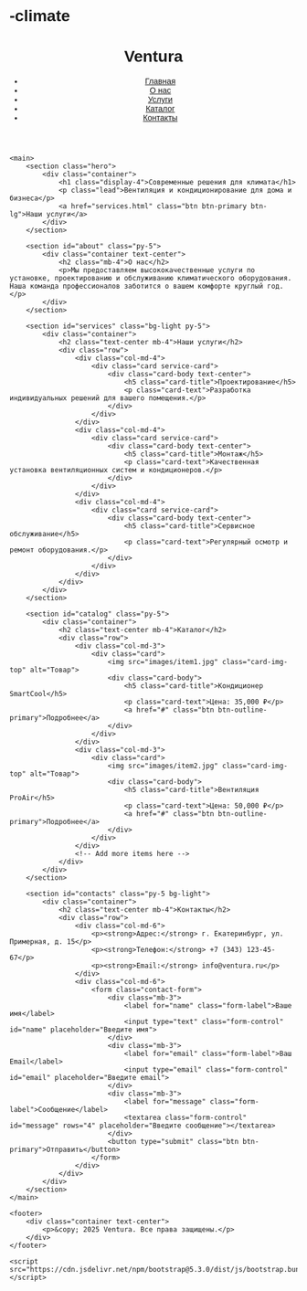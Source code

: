 # -climate
<!DOCTYPE html>
<html lang="ru">
<head>
    <meta charset="UTF-8">
    <meta name="viewport" content="width=device-width, initial-scale=1.0">
    <meta name="description" content="Современные системы вентиляции и кондиционирования для вашего комфорта.">
    <title>Ventura | Вентиляция и Кондиционирование</title>
    <link rel="stylesheet" href="styles.css">
    <link href="https://cdn.jsdelivr.net/npm/bootstrap@5.3.0/dist/css/bootstrap.min.css" rel="stylesheet">
    <style>
        body {
            font-family: Arial, sans-serif;
        }
        .hero {
            background: url('images/hero-bg.jpg') no-repeat center center/cover;
            color: white;
            text-align: center;
            padding: 100px 20px;
        }
        .service-card {
            transition: transform 0.3s ease, box-shadow 0.3s ease;
        }
        .service-card:hover {
            transform: translateY(-10px);
            box-shadow: 0 10px 15px rgba(0, 0, 0, 0.2);
        }
        footer {
            background-color: #222;
            color: white;
            padding: 20px 0;
        }
        .contact-form {
            background: #f9f9f9;
            padding: 20px;
            border-radius: 5px;
        }
    </style>
</head>
<body>
    <header class="bg-dark text-light py-3">
        <div class="container d-flex justify-content-between align-items-center">
            <h1 class="h3">Ventura</h1>
            <nav>
                <ul class="nav">
                    <li class="nav-item"><a href="index.html" class="nav-link text-light">Главная</a></li>
                    <li class="nav-item"><a href="about.html" class="nav-link text-light">О нас</a></li>
                    <li class="nav-item"><a href="services.html" class="nav-link text-light">Услуги</a></li>
                    <li class="nav-item"><a href="catalog.html" class="nav-link text-light">Каталог</a></li>
                    <li class="nav-item"><a href="contacts.html" class="nav-link text-light">Контакты</a></li>
                </ul>
            </nav>
        </div>
    </header>

    <main>
        <section class="hero">
            <div class="container">
                <h1 class="display-4">Современные решения для климата</h1>
                <p class="lead">Вентиляция и кондиционирование для дома и бизнеса</p>
                <a href="services.html" class="btn btn-primary btn-lg">Наши услуги</a>
            </div>
        </section>

        <section id="about" class="py-5">
            <div class="container text-center">
                <h2 class="mb-4">О нас</h2>
                <p>Мы предоставляем высококачественные услуги по установке, проектированию и обслуживанию климатического оборудования. Наша команда профессионалов заботится о вашем комфорте круглый год.</p>
            </div>
        </section>

        <section id="services" class="bg-light py-5">
            <div class="container">
                <h2 class="text-center mb-4">Наши услуги</h2>
                <div class="row">
                    <div class="col-md-4">
                        <div class="card service-card">
                            <div class="card-body text-center">
                                <h5 class="card-title">Проектирование</h5>
                                <p class="card-text">Разработка индивидуальных решений для вашего помещения.</p>
                            </div>
                        </div>
                    </div>
                    <div class="col-md-4">
                        <div class="card service-card">
                            <div class="card-body text-center">
                                <h5 class="card-title">Монтаж</h5>
                                <p class="card-text">Качественная установка вентиляционных систем и кондиционеров.</p>
                            </div>
                        </div>
                    </div>
                    <div class="col-md-4">
                        <div class="card service-card">
                            <div class="card-body text-center">
                                <h5 class="card-title">Сервисное обслуживание</h5>
                                <p class="card-text">Регулярный осмотр и ремонт оборудования.</p>
                            </div>
                        </div>
                    </div>
                </div>
            </div>
        </section>

        <section id="catalog" class="py-5">
            <div class="container">
                <h2 class="text-center mb-4">Каталог</h2>
                <div class="row">
                    <div class="col-md-3">
                        <div class="card">
                            <img src="images/item1.jpg" class="card-img-top" alt="Товар">
                            <div class="card-body">
                                <h5 class="card-title">Кондиционер SmartCool</h5>
                                <p class="card-text">Цена: 35,000 ₽</p>
                                <a href="#" class="btn btn-outline-primary">Подробнее</a>
                            </div>
                        </div>
                    </div>
                    <div class="col-md-3">
                        <div class="card">
                            <img src="images/item2.jpg" class="card-img-top" alt="Товар">
                            <div class="card-body">
                                <h5 class="card-title">Вентиляция ProAir</h5>
                                <p class="card-text">Цена: 50,000 ₽</p>
                                <a href="#" class="btn btn-outline-primary">Подробнее</a>
                            </div>
                        </div>
                    </div>
                    <!-- Add more items here -->
                </div>
            </div>
        </section>

        <section id="contacts" class="py-5 bg-light">
            <div class="container">
                <h2 class="text-center mb-4">Контакты</h2>
                <div class="row">
                    <div class="col-md-6">
                        <p><strong>Адрес:</strong> г. Екатеринбург, ул. Примерная, д. 15</p>
                        <p><strong>Телефон:</strong> +7 (343) 123-45-67</p>
                        <p><strong>Email:</strong> info@ventura.ru</p>
                    </div>
                    <div class="col-md-6">
                        <form class="contact-form">
                            <div class="mb-3">
                                <label for="name" class="form-label">Ваше имя</label>
                                <input type="text" class="form-control" id="name" placeholder="Введите имя">
                            </div>
                            <div class="mb-3">
                                <label for="email" class="form-label">Ваш Email</label>
                                <input type="email" class="form-control" id="email" placeholder="Введите email">
                            </div>
                            <div class="mb-3">
                                <label for="message" class="form-label">Сообщение</label>
                                <textarea class="form-control" id="message" rows="4" placeholder="Введите сообщение"></textarea>
                            </div>
                            <button type="submit" class="btn btn-primary">Отправить</button>
                        </form>
                    </div>
                </div>
            </div>
        </section>
    </main>

    <footer>
        <div class="container text-center">
            <p>&copy; 2025 Ventura. Все права защищены.</p>
        </div>
    </footer>

    <script src="https://cdn.jsdelivr.net/npm/bootstrap@5.3.0/dist/js/bootstrap.bundle.min.js"></script>
</body>
</html>
